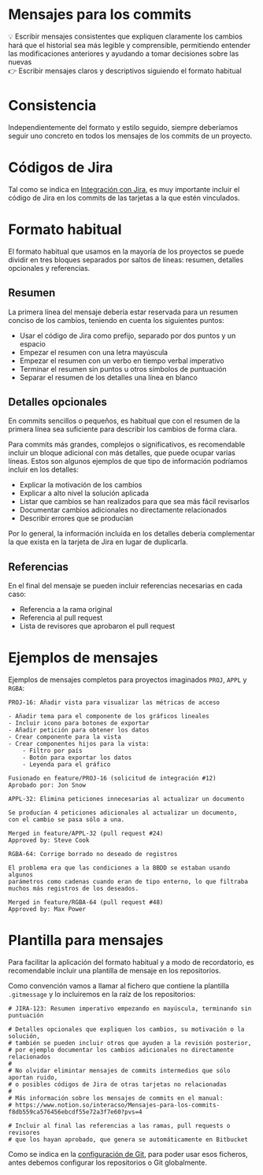 # Mensajes para los commits

<aside>
💡 Escribir mensajes consistentes que expliquen claramente los cambios hará que el historial sea más legible y comprensible, permitiendo entender las modificaciones anteriores y ayudando a tomar decisiones sobre las nuevas

</aside>

<aside>
👉 Escribir mensajes claros y descriptivos siguiendo el formato habitual

</aside>

# Consistencia

Independientemente del formato y estilo seguido, siempre deberíamos seguir uno concreto en todos los mensajes de los commits de un proyecto.

# Códigos de Jira

Tal como se indica en [Integración con Jira](notion://www.notion.so/interacso/development/git/jira), es muy importante incluir el código de Jira en los commits de las tarjetas a la que estén vinculados.

# Formato habitual

El formato habitual que usamos en la mayoría de los proyectos se puede dividir en tres bloques separados por saltos de líneas: resumen, detalles opcionales y referencias.

## Resumen

La primera línea del mensaje debería estar reservada para un resumen conciso de los cambios, teniendo en cuenta los siguientes puntos:

- Usar el código de Jira como prefijo, separado por dos puntos y un espacio
- Empezar el resumen con una letra mayúscula
- Empezar el resumen con un verbo en tiempo verbal imperativo
- Terminar el resumen sin puntos u otros símbolos de puntuación
- Separar el resumen de los detalles una línea en blanco

## Detalles opcionales

En commits sencillos o pequeños, es habitual que con el resumen de la primera línea sea suficiente para describir los cambios de forma clara.

Para commits más grandes, complejos o significativos, es recomendable incluir un bloque adicional con más detalles, que puede ocupar varias líneas. Estos son algunos ejemplos de que tipo de información podríamos incluir en los detalles:

- Explicar la motivación de los cambios
- Explicar a alto nivel la solución aplicada
- Listar que cambios se han realizados para que sea más fácil revisarlos
- Documentar cambios adicionales no directamente relacionados
- Describir errores que se producían

Por lo general, la información incluida en los detalles debería complementar la que exista en la tarjeta de Jira en lugar de duplicarla.

## Referencias

En el final del mensaje se pueden incluir referencias necesarias en cada caso:

- Referencia a la rama original
- Referencia al pull request
- Lista de revisores que aprobaron el pull request

# Ejemplos de mensajes

Ejemplos de mensajes completos para proyectos imaginados `PROJ`, `APPL` y `RGBA`:

```
PROJ-16: Añadir vista para visualizar las métricas de acceso

- Añadir tema para el componente de los gráficos lineales
- Incluir icono para botones de exportar
- Añadir petición para obtener los datos
- Crear componente para la vista
- Crear componentes hijos para la vista:
	- Filtro por país
	- Botón para exportar los datos
	- Leyenda para el gráfico

Fusionado en feature/PROJ-16 (solicitud de integración #12)
Aprobado por: Jon Snow
```

```
APPL-32: Elimina peticiones innecesarias al actualizar un documento

Se producían 4 peticiones adicionales al actualizar un documento,
con el cambio se pasa sólo a una.

Merged in feature/APPL-32 (pull request #24)
Approved by: Steve Cook
```

```
RGBA-64: Corrige borrado no deseado de registros

El problema era que las condiciones a la BBDD se estaban usando algunos
parámetros como cadenas cuando eran de tipo enterno, lo que filtraba
muchos más registros de los deseados.

Merged in feature/RGBA-64 (pull request #48)
Approved by: Max Power
```

# Plantilla para mensajes

Para facilitar la aplicación del formato habitual y a modo de recordatorio, es recomendable incluir una plantilla de mensaje en los repositorios.

Como convención vamos a llamar al fichero que contiene la plantilla `.gitmessage` y lo incluiremos en la raíz de los repositorios:

```
# JIRA-123: Resumen imperativo empezando en mayúscula, terminando sin puntuación

# Detalles opcionales que expliquen los cambios, su motivación o la solución,
# también se pueden incluir otros que ayuden a la revisión posterior,
# por ejemplo documentar los cambios adicionales no directamente relacionados
#
# No olvidar elimintar mensajes de commits intermedios que sólo aportan ruido,
# o posibles códigos de Jira de otras tarjetas no relacionadas
#
# Más información sobre los mensajes de commits en el manual:
# https://www.notion.so/interacso/Mensajes-para-los-commits-f8db559ca576456ebcdf55e72a3f7e60?pvs=4

# Incluir al final las referencias a las ramas, pull requests o revisores
# que los hayan aprobado, que genera se automáticamente en Bitbucket
```

Como se indica en la [configuración de Git](Configuracio%CC%81n%20de%20Git%2031d7d878796049c8b72a83043d1dcbc9.md), para poder usar esos ficheros, antes debemos configurar los repositorios o Git globalmente.